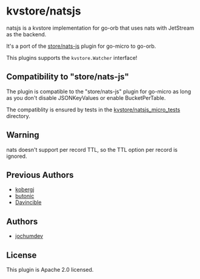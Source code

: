 # kvstore/natsjs

natsjs is a kvstore implementation for go-orb that uses nats with JetStream as the backend.

It's a port of the [store/nats-js](https://github.com/kobergj/plugins/tree/NatsjskvWatcher/v4/store/nats-js) plugin for go-micro to go-orb.

This plugins supports the `kvstore.Watcher` interface!

## Compatibility to "store/nats-js"

The plugin is compatible to the "store/nats-js" plugin for go-micro as long as you don't disable JSONKeyValues or enable BucketPerTable.

The compatiblity is ensured by tests in the [kvstore/natsjs_micro_tests](https://github.com/go-orb/plugins/tree/main/kvstore/natsjs_micro_tests) directory.

## Warning

nats doesn't support per record TTL, so the TTL option per record is ignored.

## Previous Authors

- [kobergj](https://github.com/kobergj)
- [butonic](https://github.com/butonic)
- [Davincible](https://github.com/Davincible)

## Authors

- [jochumdev](https://github.com/jochumdev)

## License

This plugin is Apache 2.0 licensed.